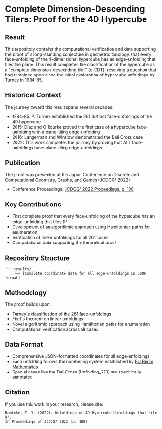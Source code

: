 # Complete Dimension-Descending Tilers: Proof for the 4D Hypercube

## Result
This repository contains the computational verification and data supporting the proof of a long-standing conjecture in geometric topology: that every face-unfolding of the 4-dimensional hypercube has an edge-unfolding that tiles the plane. This result completes the classification of the hypercube as a "complete dimension-descending tiler" (c-DDT), resolving a question that had remained open since the initial exploration of hypercube unfoldings by Turney in 1984-85.

## Historical Context
The journey toward this result spans several decades:
- 1984-85: P. Turney established the 261 distinct face-unfoldings of the 4D hypercube
- 2015: Diaz and O'Rourke proved the first case of a hypercube face-unfolding with a plane-tiling edge-unfolding
- 2016: Langerman and Winslow demonstrated the Dali Cross case
- 2022: This work completes the journey by proving that ALL face-unfoldings have plane-tiling edge-unfoldings

## Publication
The proof was presented at the Japan Conference on Discrete and Computational Geometry, Graphs, and Games (JCDCG³ 2022):
- Conference Proceedings: [JCDCG³ 2022 Proceedings, p. 100](https://www.rs.tus.ac.jp/jcdcggg/JCDCG3-2022Proceedings(r2).pdf)

## Key Contributions
- First complete proof that every face-unfolding of the hypercube has an edge-unfolding that tiles ℝ²
- Development of an algorithmic approach using Hamiltonian paths for enumeration
- Verification of linear unfoldings for all 261 cases
- Computational data supporting the theoretical proof

## Repository Structure
```
└── results/
    └── [Complete coordinate data for all edge-unfoldings in JSON format]
```

## Methodology
The proof builds upon:
- Turney's classification of the 261 face-unfoldings
- Firet's theorem on linear unfoldings
- Novel algorithmic approach using Hamiltonian paths for enumeration
- Computational verification across all cases

## Data Format
- Comprehensive JSON-formatted coordinates for all edge-unfoldings
- Each unfolding follows the numbering system established by [FU Berlin Mathematics](https://page.mi.fu-berlin.de/moritz/mo/198722/unfoldings)
- Special cases like the Dali Cross (Unfolding_213) are specifically annotated

## Citation
If you use this work in your research, please cite:
```
Ramteke, T. V. (2022). Unfoldings of 4D-Hypercube Unfoldings that tile ℝ². 
In Proceedings of JCDCG³ 2022 (p. 100)
```
